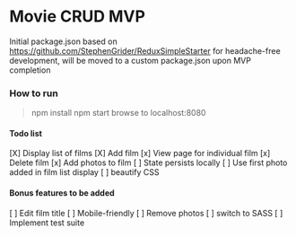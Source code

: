 # Movie CRUD MVP

Initial package.json based on https://github.com/StephenGrider/ReduxSimpleStarter
for headache-free development, will be moved to a custom package.json upon
MVP completion

### How to run

> npm install
> npm start
> browse to localhost:8080

#### Todo list

[X] Display list of films
[X] Add film
[x] View page for individual film
[x] Delete film
[x] Add photos to film
[ ] State persists locally
[ ] Use first photo added in film list display
[ ] beautify CSS

#### Bonus features to be added
[ ] Edit film title
[ ] Mobile-friendly
[ ] Remove photos
[ ] switch to SASS
[ ] Implement test suite

